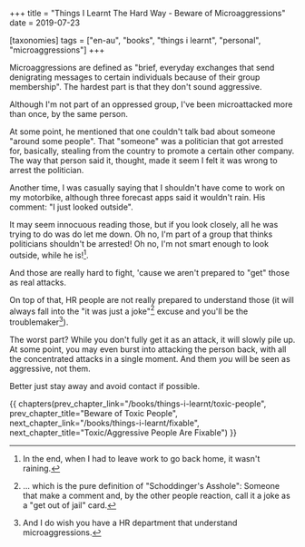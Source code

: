+++
title = "Things I Learnt The Hard Way - Beware of Microaggressions"
date = 2019-07-23

[taxonomies]
tags = ["en-au", "books", "things i learnt", "personal", "microaggressions"]
+++

Microaggressions are defined as "brief, everyday exchanges that send
denigrating messages to certain individuals because of their group
membership". The hardest part is that they don't sound aggressive.

<!-- more -->

Although I'm not part of an oppressed group, I've been microattacked more than
once, by the same person.

At some point, he mentioned that one couldn't talk bad about someone "around
some people". That "someone" was a politician that got arrested for,
basically, stealing from the country to promote a certain other company. The
way that person said it, thought, made it seem I felt it was wrong to arrest
the politician.

Another time, I was casually saying that I shouldn't have come to work on my
motorbike, although three forecast apps said it wouldn't rain. His comment: "I
just looked outside".

It may seem innocuous reading those, but if you look closely, all he was
trying to do was do let me down. Oh no, I'm part of a group that thinks
politicians shouldn't be arrested! Oh no, I'm not smart enough to look
outside, while he is![^1].

And those are really hard to fight, 'cause we aren't prepared to "get" those
as real attacks.

On top of that, HR people are not really prepared to understand those (it will
always fall into the "it was just a joke"[^2] excuse and you'll be the
troublemaker[^3]).

The worst part? While you don't fully get it as an attack, it will slowly pile
up. At some point, you may even burst into attacking the person back, with all
the concentrated attacks in a single moment. And them _you_ will be seen as
aggressive, not them.

Better just stay away and avoid contact if possible.

[^1]: In the end, when I had to leave work to go back home, it wasn't raining.

[^2]: ... which is the pure definition of "Schoddinger's Asshole": Someone
  that make a comment and, by the other people reaction, call it a joke as a
  "get out of jail" card.

[^3]: And I do wish you have a HR department that understand microaggressions.

{{ chapters(prev_chapter_link="/books/things-i-learnt/toxic-people", prev_chapter_title="Beware of Toxic People", next_chapter_link="/books/things-i-learnt/fixable", next_chapter_title="Toxic/Aggressive People Are Fixable") }}
